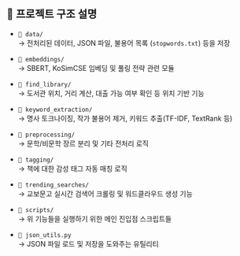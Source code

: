 ## 📁 프로젝트 구조 설명

- `📁 data/`  
  → 전처리된 데이터, JSON 파일, 불용어 목록 (`stopwords.txt`) 등을 저장

- `📁 embeddings/`  
  → SBERT, KoSimCSE 임베딩 및 풀링 전략 관련 모듈

- `📁 find_library/`  
  → 도서관 위치, 거리 계산, 대출 가능 여부 확인 등 위치 기반 기능

- `📁 keyword_extraction/`  
  → 명사 토크나이징, 작가 불용어 제거, 키워드 추출(TF-IDF, TextRank 등)

- `📁 preprocessing/`  
  → 문학/비문학 장르 분리 및 기타 전처리 로직

- `📁 tagging/`  
  → 책에 대한 감성 태그 자동 매칭 로직

- `📁 trending_searches/`  
  → 교보문고 실시간 검색어 크롤링 및 워드클라우드 생성 기능

- `📁 scripts/`  
  → 위 기능들을 실행하기 위한 메인 진입점 스크립트들

- `📄 json_utils.py`  
  → JSON 파일 로드 및 저장을 도와주는 유틸리티
